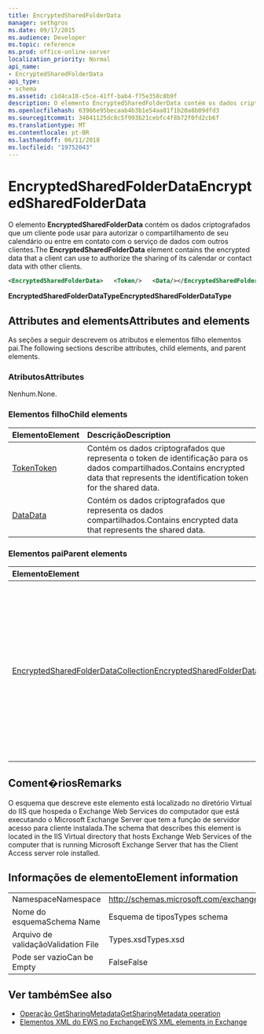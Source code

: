 ```yaml
---
title: EncryptedSharedFolderData
manager: sethgros
ms.date: 09/17/2015
ms.audience: Developer
ms.topic: reference
ms.prod: office-online-server
localization_priority: Normal
api_name:
- EncryptedSharedFolderData
api_type:
- schema
ms.assetid: c1d4ca18-c5ce-41ff-bab4-f75e358c8b9f
description: O elemento EncryptedSharedFolderData contém os dados criptografados que um cliente pode usar para autorizar o compartilhamento de seu calendário ou entre em contato com o serviço de dados com outros clientes.
ms.openlocfilehash: 63966e95becaab4b3b1e54aa81f1b20a8b09dfd3
ms.sourcegitcommit: 34041125dc8c5f993b21cebfc4f8b72f0fd2cb6f
ms.translationtype: MT
ms.contentlocale: pt-BR
ms.lasthandoff: 06/11/2018
ms.locfileid: "19752043"
---
```

# <a name="encryptedsharedfolderdata"></a><span data-ttu-id="700ec-103">EncryptedSharedFolderData</span><span class="sxs-lookup"><span data-stu-id="700ec-103">EncryptedSharedFolderData</span></span>

<span data-ttu-id="700ec-104">O elemento **EncryptedSharedFolderData** contém os dados criptografados que um cliente pode usar para autorizar o compartilhamento de seu calendário ou entre em contato com o serviço de dados com outros clientes.</span><span class="sxs-lookup"><span data-stu-id="700ec-104">The **EncryptedSharedFolderData** element contains the encrypted data that a client can use to authorize the sharing of its calendar or contact data with other clients.</span></span> 
  
```xml
<EncryptedSharedFolderData>   <Token/>   <Data/></EncryptedSharedFolderData>
```

 <span data-ttu-id="700ec-105">**EncryptedSharedFolderDataType**</span><span class="sxs-lookup"><span data-stu-id="700ec-105">**EncryptedSharedFolderDataType**</span></span>
## <a name="attributes-and-elements"></a><span data-ttu-id="700ec-106">Attributes and elements</span><span class="sxs-lookup"><span data-stu-id="700ec-106">Attributes and elements</span></span>

<span data-ttu-id="700ec-107">As seções a seguir descrevem os atributos e elementos filho elementos pai.</span><span class="sxs-lookup"><span data-stu-id="700ec-107">The following sections describe attributes, child elements, and parent elements.</span></span>
  
### <a name="attributes"></a><span data-ttu-id="700ec-108">Atributos</span><span class="sxs-lookup"><span data-stu-id="700ec-108">Attributes</span></span>

<span data-ttu-id="700ec-109">Nenhum.</span><span class="sxs-lookup"><span data-stu-id="700ec-109">None.</span></span>
  
### <a name="child-elements"></a><span data-ttu-id="700ec-110">Elementos filho</span><span class="sxs-lookup"><span data-stu-id="700ec-110">Child elements</span></span>

|<span data-ttu-id="700ec-111">**Elemento**</span><span class="sxs-lookup"><span data-stu-id="700ec-111">**Element**</span></span>|<span data-ttu-id="700ec-112">**Descrição**</span><span class="sxs-lookup"><span data-stu-id="700ec-112">**Description**</span></span>|
|:-----|:-----|
|[<span data-ttu-id="700ec-113">Token</span><span class="sxs-lookup"><span data-stu-id="700ec-113">Token</span></span>](token.md) <br/> |<span data-ttu-id="700ec-114">Contém os dados criptografados que representa o token de identificação para os dados compartilhados.</span><span class="sxs-lookup"><span data-stu-id="700ec-114">Contains encrypted data that represents the identification token for the shared data.</span></span>  <br/> |
|[<span data-ttu-id="700ec-115">Data</span><span class="sxs-lookup"><span data-stu-id="700ec-115">Data</span></span>](data.md) <br/> |<span data-ttu-id="700ec-116">Contém os dados criptografados que representa os dados compartilhados.</span><span class="sxs-lookup"><span data-stu-id="700ec-116">Contains encrypted data that represents the shared data.</span></span>  <br/> |
   
### <a name="parent-elements"></a><span data-ttu-id="700ec-117">Elementos pai</span><span class="sxs-lookup"><span data-stu-id="700ec-117">Parent elements</span></span>

|<span data-ttu-id="700ec-118">**Elemento**</span><span class="sxs-lookup"><span data-stu-id="700ec-118">**Element**</span></span>|<span data-ttu-id="700ec-119">**Descrição**</span><span class="sxs-lookup"><span data-stu-id="700ec-119">**Description**</span></span>|
|:-----|:-----|
|[<span data-ttu-id="700ec-120">EncryptedSharedFolderDataCollection</span><span class="sxs-lookup"><span data-stu-id="700ec-120">EncryptedSharedFolderDataCollection</span></span>](encryptedsharedfolderdatacollection.md) <br/> |<span data-ttu-id="700ec-121">Representa uma coleção de estruturas de dados que um cliente pode usar para autorizar o compartilhamento de seu calendário ou entre em contato com o serviço de dados com outros clientes.</span><span class="sxs-lookup"><span data-stu-id="700ec-121">Represents a collection of data structures that a client can use to authorize the sharing of its calendar or contact data with other clients.</span></span>  <br/> |
   
## <a name="remarks"></a><span data-ttu-id="700ec-122">Coment�rios</span><span class="sxs-lookup"><span data-stu-id="700ec-122">Remarks</span></span>

<span data-ttu-id="700ec-123">O esquema que descreve este elemento está localizado no diretório Virtual do IIS que hospeda o Exchange Web Services do computador que está executando o Microsoft Exchange Server que tem a função de servidor acesso para cliente instalada.</span><span class="sxs-lookup"><span data-stu-id="700ec-123">The schema that describes this element is located in the IIS Virtual directory that hosts Exchange Web Services of the computer that is running Microsoft Exchange Server that has the Client Access server role installed.</span></span>
  
## <a name="element-information"></a><span data-ttu-id="700ec-124">Informações de elemento</span><span class="sxs-lookup"><span data-stu-id="700ec-124">Element information</span></span>

|||
|:-----|:-----|
|<span data-ttu-id="700ec-125">Namespace</span><span class="sxs-lookup"><span data-stu-id="700ec-125">Namespace</span></span>  <br/> |http://schemas.microsoft.com/exchange/services/2006/types  <br/> |
|<span data-ttu-id="700ec-126">Nome do esquema</span><span class="sxs-lookup"><span data-stu-id="700ec-126">Schema Name</span></span>  <br/> |<span data-ttu-id="700ec-127">Esquema de tipos</span><span class="sxs-lookup"><span data-stu-id="700ec-127">Types schema</span></span>  <br/> |
|<span data-ttu-id="700ec-128">Arquivo de validação</span><span class="sxs-lookup"><span data-stu-id="700ec-128">Validation File</span></span>  <br/> |<span data-ttu-id="700ec-129">Types.xsd</span><span class="sxs-lookup"><span data-stu-id="700ec-129">Types.xsd</span></span>  <br/> |
|<span data-ttu-id="700ec-130">Pode ser vazio</span><span class="sxs-lookup"><span data-stu-id="700ec-130">Can be Empty</span></span>  <br/> |<span data-ttu-id="700ec-131">False</span><span class="sxs-lookup"><span data-stu-id="700ec-131">False</span></span>  <br/> |
   
## <a name="see-also"></a><span data-ttu-id="700ec-132">Ver também</span><span class="sxs-lookup"><span data-stu-id="700ec-132">See also</span></span>

- [<span data-ttu-id="700ec-133">Operação GetSharingMetadata</span><span class="sxs-lookup"><span data-stu-id="700ec-133">GetSharingMetadata operation</span></span>](getsharingmetadata-operation.md)
- [<span data-ttu-id="700ec-134">Elementos XML do EWS no Exchange</span><span class="sxs-lookup"><span data-stu-id="700ec-134">EWS XML elements in Exchange</span></span>](ews-xml-elements-in-exchange.md)

